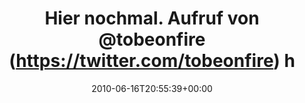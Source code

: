 ---
retweeted: false
source: <a href="http://twitter.com" rel="nofollow">Twitter Web Client</a>
entities:
  hashtags:
  - text: bandsonfire
    indices:
    - '119'
    - '131'
  symbols: []
  user_mentions:
  - name: Tobias »Tobe« Reiss
    screen_name: TobeOnFire
    indices:
    - '25'
    - '36'
    id_str: '14785808'
    id: '14785808'
  urls: []
display_text_range:
- '0'
- '131'
favorite_count: '0'
id_str: '16334533971'
truncated: false
retweet_count: '0'
id: '16334533971'
created_at: Wed Jun 16 20:55:39 +0000 2010
favorited: false
full_text: 'Hier nochmal. Aufruf von [@tobeonfire](https://twitter.com/tobeonfire)
  http://www.bandsonfire.com/about/article/life-or-death-for-bandsonfire-com Lests!
  #bandsonfire'
lang: de
tags:
- bandsonfire
- pesos/twitter
date: '2010-06-16T20:55:39+00:00'
src: https://twitter.com/bascht/status/16334533971
original_url: https://twitter.com/bascht/status/16334533971
type: twitter_tweet
text: 'Hier nochmal. Aufruf von [@tobeonfire](https://twitter.com/tobeonfire) http://www.bandsonfire.com/about/article/life-or-death-for-bandsonfire-com
  Lests! #bandsonfire'
title: Hier nochmal. Aufruf von @tobeonfire (https://twitter.com/tobeonfire) h

---
